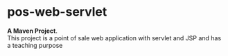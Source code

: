 # pos-web-servlet
**A Maven Project**. <br/>
This project is a point of sale web application with servlet and JSP and has a teaching purpose
